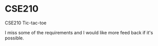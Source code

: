 # CSE210
CSE210 Tic-tac-toe

I miss some of the requirements and I would like more feed back if it's possible.
